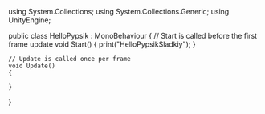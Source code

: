 using System.Collections;
using System.Collections.Generic;
using UnityEngine;

public class HelloPypsik : MonoBehaviour
{
    // Start is called before the first frame update
    void Start()
    {
        print("HelloPypsikSladkiy");
    }

    // Update is called once per frame
    void Update()
    {
        
    }
}
